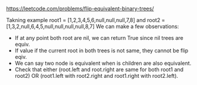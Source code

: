 https://leetcode.com/problems/flip-equivalent-binary-trees/

Takning example root1 = [1,2,3,4,5,6,null,null,null,7,8] and root2 = [1,3,2,null,6,4,5,null,null,null,null,8,7]
We can make a few observations:
- If at any point both root are nil, we can return True since nil trees are equiv.
- If value if the current root in both trees is not same, they cannot be flip eqiv.
- We can say two node is equivalent when is children are also equivalent.
- Check that either (root.left and root.right are same for both root1 and root2) OR (root1.left with root2.right and root1.right with root2.left).